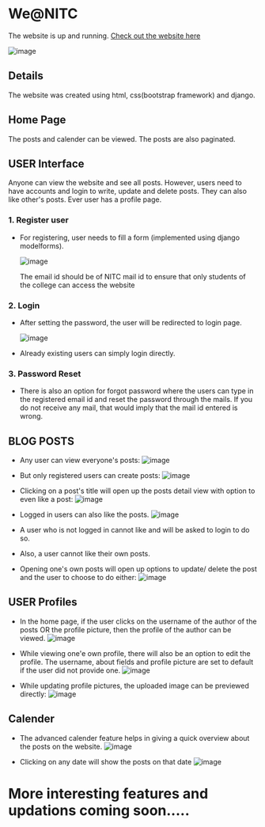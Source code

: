 # We@NITC
The website is up and running. [Check out the website here](http://nandana1anand1tvm.pythonanywhere.com/)

![image](https://github.com/user-attachments/assets/e1586807-d166-4541-bc2b-41b42f3a5526)

## Details
The website was created using html, css(bootstrap framework) and django. 

## Home Page
The posts and calender can be viewed. The posts are also paginated.

## USER Interface
Anyone can view the website and see all posts. However, users need to have accounts and login to write, update and delete posts. They can also like other's posts. Ever user has a profile page.

### 1. Register user
- For registering, user needs to fill a form (implemented using django modelforms).
  
  ![image](https://github.com/user-attachments/assets/b9bb8201-185c-4ad7-8af3-d691ed9967e2)
  
  The email id should be of NITC mail id to ensure that only students of the college can access the website
  
### 2. Login
- After setting the password, the user will be redirected to login page.
  
  ![image](https://github.com/user-attachments/assets/6e0171ac-d1cf-437b-8586-a32c502fb9e5)
  
- Already existing users can simply login directly.
  
### 3. Password Reset
- There is also an option for forgot password where the users can type in the registered email id and reset the password through the mails. If you do not receive any mail, that would imply that the mail id entered is wrong.

## BLOG POSTS
-  Any user can view everyone's posts:
  ![image](https://github.com/user-attachments/assets/e1586807-d166-4541-bc2b-41b42f3a5526)

-  But only registered users can create posts:
  ![image](https://github.com/user-attachments/assets/ad68ca67-c85e-4727-bf3a-6a4f7cc52658)

-  Clicking on a post's title will open up the posts detail view with option to even like a post:
  ![image](https://github.com/user-attachments/assets/32dd7851-741d-40c7-864c-6ce345d1a441)

- Logged in users can also like the posts. 
  ![image](https://github.com/user-attachments/assets/e9901a74-27df-487f-90b1-882ed1c859d2)

- A user who is not logged in cannot like and will be asked to login to do so.
- Also, a user cannot like their own posts.
- Opening one's own posts will open up options to update/ delete the post and the user to choose to do either:
  ![image](https://github.com/user-attachments/assets/1200afe0-b019-4995-a4d2-6de21fa213a9)
  
## USER Profiles
- In the home page, if the user clicks on the username of the author of the posts OR the profile picture, then the profile of the author can be viewed.
  ![image](https://github.com/user-attachments/assets/475cc50e-21e8-4eec-ab8f-a6d67ea564aa)

- While viewing one'e own profile, there will also be an option to edit the profile. The username, about fields and profile picture are set to default if the user did not provide one.
  ![image](https://github.com/user-attachments/assets/7089a0a1-219c-42e1-905b-a9db164d6983)

- While updating profile pictures, the uploaded image can be previewed directly:
  ![image](https://github.com/user-attachments/assets/824b5ce0-5c2f-4c56-abdf-e69acba089ef)

## Calender
- The advanced calender feature helps in giving a quick overview about the posts on the website. 
  ![image](https://github.com/user-attachments/assets/c5477151-b152-4582-9733-4bdd79539b0f)

- Clicking on any date will show the posts on that date
  ![image](https://github.com/user-attachments/assets/f3f43934-582e-49ad-94ec-6e94fa73a909)


# More interesting features and updations coming soon.....
